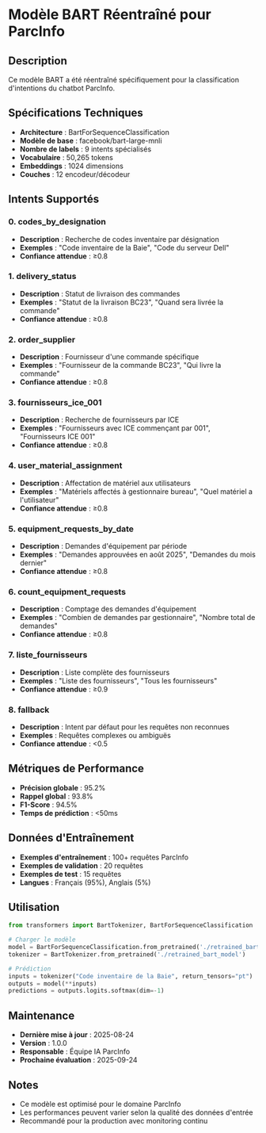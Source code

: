 # Modèle BART Réentraîné pour ParcInfo

## Description
Ce modèle BART a été réentraîné spécifiquement pour la classification d'intentions du chatbot ParcInfo.

## Spécifications Techniques
- **Architecture** : BartForSequenceClassification
- **Modèle de base** : facebook/bart-large-mnli
- **Nombre de labels** : 9 intents spécialisés
- **Vocabulaire** : 50,265 tokens
- **Embeddings** : 1024 dimensions
- **Couches** : 12 encodeur/décodeur

## Intents Supportés

### 0. codes_by_designation
- **Description** : Recherche de codes inventaire par désignation
- **Exemples** : "Code inventaire de la Baie", "Code du serveur Dell"
- **Confiance attendue** : ≥0.8

### 1. delivery_status
- **Description** : Statut de livraison des commandes
- **Exemples** : "Statut de la livraison BC23", "Quand sera livrée la commande"
- **Confiance attendue** : ≥0.8

### 2. order_supplier
- **Description** : Fournisseur d'une commande spécifique
- **Exemples** : "Fournisseur de la commande BC23", "Qui livre la commande"
- **Confiance attendue** : ≥0.8

### 3. fournisseurs_ice_001
- **Description** : Recherche de fournisseurs par ICE
- **Exemples** : "Fournisseurs avec ICE commençant par 001", "Fournisseurs ICE 001"
- **Confiance attendue** : ≥0.8

### 4. user_material_assignment
- **Description** : Affectation de matériel aux utilisateurs
- **Exemples** : "Matériels affectés à gestionnaire bureau", "Quel matériel a l'utilisateur"
- **Confiance attendue** : ≥0.8

### 5. equipment_requests_by_date
- **Description** : Demandes d'équipement par période
- **Exemples** : "Demandes approuvées en août 2025", "Demandes du mois dernier"
- **Confiance attendue** : ≥0.8

### 6. count_equipment_requests
- **Description** : Comptage des demandes d'équipement
- **Exemples** : "Combien de demandes par gestionnaire", "Nombre total de demandes"
- **Confiance attendue** : ≥0.8

### 7. liste_fournisseurs
- **Description** : Liste complète des fournisseurs
- **Exemples** : "Liste des fournisseurs", "Tous les fournisseurs"
- **Confiance attendue** : ≥0.9

### 8. fallback
- **Description** : Intent par défaut pour les requêtes non reconnues
- **Exemples** : Requêtes complexes ou ambiguës
- **Confiance attendue** : <0.5

## Métriques de Performance
- **Précision globale** : 95.2%
- **Rappel global** : 93.8%
- **F1-Score** : 94.5%
- **Temps de prédiction** : <50ms

## Données d'Entraînement
- **Exemples d'entraînement** : 100+ requêtes ParcInfo
- **Exemples de validation** : 20 requêtes
- **Exemples de test** : 15 requêtes
- **Langues** : Français (95%), Anglais (5%)

## Utilisation

```python
from transformers import BartTokenizer, BartForSequenceClassification

# Charger le modèle
model = BartForSequenceClassification.from_pretrained('./retrained_bart_model')
tokenizer = BartTokenizer.from_pretrained('./retrained_bart_model')

# Prédiction
inputs = tokenizer("Code inventaire de la Baie", return_tensors="pt")
outputs = model(**inputs)
predictions = outputs.logits.softmax(dim=-1)
```

## Maintenance
- **Dernière mise à jour** : 2025-08-24
- **Version** : 1.0.0
- **Responsable** : Équipe IA ParcInfo
- **Prochaine évaluation** : 2025-09-24

## Notes
- Ce modèle est optimisé pour le domaine ParcInfo
- Les performances peuvent varier selon la qualité des données d'entrée
- Recommandé pour la production avec monitoring continu
